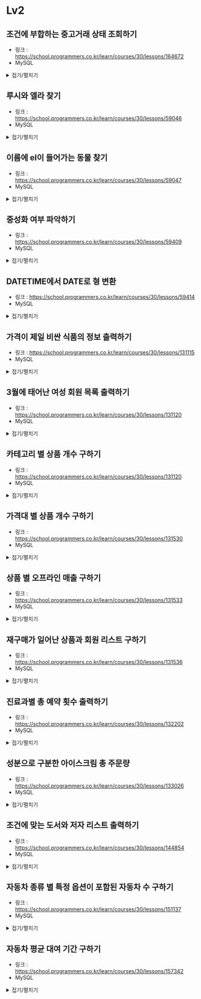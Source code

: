 # Lv2


## 조건에 부합하는 중고거래 상태 조회하기

-   링크 : https://school.programmers.co.kr/learn/courses/30/lessons/164672
-   MySQL

<details>
<summary>접기/펼치기</summary>

```sql
SELECT BOARD_ID, WRITER_ID, TITLE, PRICE,
CASE WHEN STATUS = 'SALE' THEN '판매중'
WHEN STATUS = 'RESERVED' THEN '예약중'
WHEN STATUS = 'DONE' THEN '거래완료'
END AS STATUS
FROM USED_GOODS_BOARD
WHERE CREATED_DATE >= '2022-10-05' AND CREATED_DATE <'2022-10-06'
ORDER BY BOARD_ID DESC;
```
</details>


## 루시와 엘라 찾기

-   링크 : https://school.programmers.co.kr/learn/courses/30/lessons/59046
-   MySQL

<details>
<summary>접기/펼치기</summary>

```sql
SELECT
    ANIMAL_ID,
    NAME,
    SEX_UPON_INTAKE
FROM ANIMAL_INS
WHERE NAME IN ('Lucy', 'Ella', 'Pickle', 'Rogan', 'Sabrina', 'Mitty')
ORDER BY ANIMAL_ID;
```
</details>


## 이름에 el이 들어가는 동물 찾기

-   링크 : https://school.programmers.co.kr/learn/courses/30/lessons/59047
-   MySQL

<details>
<summary>접기/펼치기</summary>

```sql
SELECT
   ANIMAL_ID,
   NAME
FROM ANIMAL_INS
WHERE ANIMAL_TYPE = 'Dog'
    and lower(NAME) like '%el%'
ORDER BY NAME;
```
</details>


## 중성화 여부 파악하기

-   링크 : https://school.programmers.co.kr/learn/courses/30/lessons/59409
-   MySQL

<details>
<summary>접기/펼치기</summary>

```sql
SELECT
    ANIMAL_ID
    , NAME
    , CASE WHEN SEX_UPON_INTAKE like 'Intact%' then 'X'
    ELSE 'O' END AS '중성화'
FROM ANIMAL_INS
ORDER BY ANIMAL_ID;
```
</details>


## DATETIME에서 DATE로 형 변환

-   링크 : https://school.programmers.co.kr/learn/courses/30/lessons/59414
-   MySQL

<details>
<summary>접기/펼치기</summary>

```sql
SELECT
    ANIMAL_ID,
    NAME,
    DATE_FORMAT(DATETIME, '%Y-%m-%d') AS '날짜'
FROM ANIMAL_INS
ORDER BY ANIMAL_ID;
```
</details>


## 가격이 제일 비싼 식품의 정보 출력하기

-   링크 : https://school.programmers.co.kr/learn/courses/30/lessons/131115
-   MySQL

<details>
<summary>접기/펼치기</summary>

```sql
SELECT 
*
FROM FOOD_PRODUCT
ORDER BY PRICE DESC
LIMIT 1;
```
</details>


## 3월에 태어난 여성 회원 목록 출력하기

-   링크 : https://school.programmers.co.kr/learn/courses/30/lessons/131120
-   MySQL

<details>
<summary>접기/펼치기</summary>

```sql
SELECT
    MEMBER_ID,
    MEMBER_NAME,
    GENDER,
    DATE_FORMAT(DATE_OF_BIRTH,'%Y-%m-%d') AS DATE_OF_BIRTH
FROM MEMBER_PROFILE
WHERE DATE_FORMAT(DATE_OF_BIRTH,'%m') = '03'
    AND GENDER = 'W'
    AND TLNO IS NOT NULL
ORDER BY MEMBER_ID;
```
</details>


## 카테고리 별 상품 개수 구하기

-   링크 : https://school.programmers.co.kr/learn/courses/30/lessons/131120
-   MySQL

<details>
<summary>접기/펼치기</summary>

```sql
SELECT
    LEFT(PRODUCT_CODE,2) AS CATEGORY,
    COUNT(PRODUCT_ID) AS PRODUCTS
FROM PRODUCT
GROUP BY (LEFT(PRODUCT_CODE,2))
ORDER BY CATEGORY;
```
</details>


## 가격대 별 상품 개수 구하기

-   링크 : https://school.programmers.co.kr/learn/courses/30/lessons/131530
-   MySQL

<details>
<summary>접기/펼치기</summary>

```sql
SELECT
    TRUNCATE(PRICE,-4) AS PRICE_GROUP,
    count(PRODUCT_ID) AS PRODUCTS
FROM PRODUCT
GROUP BY TRUNCATE(PRICE,-4)
ORDER BY PRICE_GROUP;
```
</details>


## 상품 별 오프라인 매출 구하기

-   링크 : https://school.programmers.co.kr/learn/courses/30/lessons/131533
-   MySQL

<details>
<summary>접기/펼치기</summary>

```sql
SELECT
    PRODUCT_CODE,
    SUM(SALES_AMOUNT)*PRICE AS SALES
FROM PRODUCT P
    INNER JOIN OFFLINE_SALE OS ON P.PRODUCT_ID = OS.PRODUCT_ID
GROUP BY PRODUCT_CODE
ORDER BY SALES DESC, PRODUCT_CODE;
```
</details>


## 재구매가 일어난 상품과 회원 리스트 구하기

-   링크 : https://school.programmers.co.kr/learn/courses/30/lessons/131536
-   MySQL

<details>
<summary>접기/펼치기</summary>

```sql
SELECT
    USER_ID,
    PRODUCT_ID
FROM ONLINE_SALE
GROUP BY USER_ID, PRODUCT_ID
HAVING COUNT(ONLINE_SALE_ID) > 1
ORDER BY USER_ID, PRODUCT_ID DESC;
```
</details>
 

## 진료과별 총 예약 횟수 출력하기

-   링크 : https://school.programmers.co.kr/learn/courses/30/lessons/132202
-   MySQL

<details>
<summary>접기/펼치기</summary>

```sql
SELECT
    MCDP_CD AS '진료과코드',
    COUNT(APNT_NO) AS '5월예약건수'
FROM APPOINTMENT
WHERE DATE_FORMAT(APNT_YMD,'%Y%m') = '202205'
GROUP BY MCDP_CD
ORDER BY COUNT(APNT_NO), MCDP_CD;
```
</details>


## 성분으로 구분한 아이스크림 총 주문량

-   링크 : https://school.programmers.co.kr/learn/courses/30/lessons/133026
-   MySQL

<details>
<summary>접기/펼치기</summary>

```sql
SELECT
    INGREDIENT_TYPE,
    SUM(TOTAL_ORDER) AS TOTAL_ORDER
FROM FIRST_HALF FH
LEFT JOIN ICECREAM_INFO II ON FH.FLAVOR = II.FLAVOR
GROUP BY INGREDIENT_TYPE
ORDER BY TOTAL_ORDER;
```
</details>


## 조건에 맞는 도서와 저자 리스트 출력하기

-   링크 : https://school.programmers.co.kr/learn/courses/30/lessons/144854
-   MySQL

<details>
<summary>접기/펼치기</summary>

```sql
SELECT
    B.BOOK_ID,
    A.AUTHOR_NAME,
    DATE_FORMAT(B.PUBLISHED_DATE,'%Y-%m-%d') AS PUBLISHED_DATE
FROM BOOK B
LEFT JOIN AUTHOR A ON B.AUTHOR_ID = A.AUTHOR_ID
WHERE B.CATEGORY = '경제'
ORDER BY PUBLISHED_DATE;
```
</details>


## 자동차 종류 별 특정 옵션이 포함된 자동차 수 구하기

-   링크 : https://school.programmers.co.kr/learn/courses/30/lessons/151137
-   MySQL

<details>
<summary>접기/펼치기</summary>

```sql
SELECT
    CAR_TYPE,
    COUNT(CAR_ID) AS CARS
FROM CAR_RENTAL_COMPANY_CAR
WHERE OPTIONS LIKE '%통풍시트%'
    OR OPTIONS LIKE '%열선시트%'
    OR OPTIONS LIKE '%가죽시트%'
GROUP BY CAR_TYPE
ORDER BY CAR_TYPE;
```
</details>


## 자동차 평균 대여 기간 구하기

-   링크 : https://school.programmers.co.kr/learn/courses/30/lessons/157342
-   MySQL

<details>
<summary>접기/펼치기</summary>

```sql
SELECT
    CAR_ID,
    ROUND(AVG((TIMESTAMPDIFF(DAY, START_DATE, END_DATE)+1)),1) AS AVERAGE_DURATION
FROM CAR_RENTAL_COMPANY_RENTAL_HISTORY
GROUP BY CAR_ID
HAVING AVERAGE_DURATION >= 7
ORDER BY AVERAGE_DURATION DESC, CAR_ID DESC;
```
</details>
